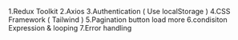 1.Redux Toolkit
2.Axios
3.Authentication ( Use localStorage )
4.CSS Framework ( Tailwind )
5.Pagination button load more
6.condisiton Expression & looping
7.Error handling



